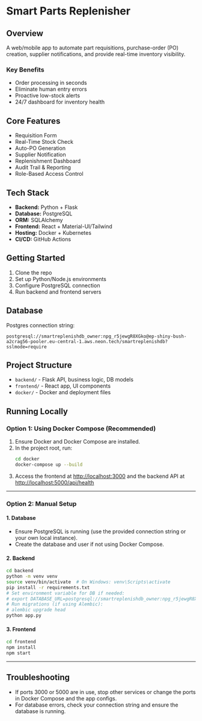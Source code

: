 # Smart Parts Replenisher

## Overview
A web/mobile app to automate part requisitions, purchase-order (PO) creation, supplier notifications, and provide real-time inventory visibility.

### Key Benefits
- Order processing in seconds
- Eliminate human entry errors
- Proactive low-stock alerts
- 24/7 dashboard for inventory health

## Core Features
- Requisition Form
- Real-Time Stock Check
- Auto-PO Generation
- Supplier Notification
- Replenishment Dashboard
- Audit Trail & Reporting
- Role-Based Access Control

## Tech Stack
- **Backend:** Python + Flask
- **Database:** PostgreSQL
- **ORM:** SQLAlchemy
- **Frontend:** React + Material-UI/Tailwind
- **Hosting:** Docker + Kubernetes
- **CI/CD:** GitHub Actions

## Getting Started
1. Clone the repo
2. Set up Python/Node.js environments
3. Configure PostgreSQL connection
4. Run backend and frontend servers

## Database
Postgres connection string:
```
postgresql://smartreplenishdb_owner:npg_r5jewgR8XGko@ep-shiny-bush-a2crag56-pooler.eu-central-1.aws.neon.tech/smartreplenishdb?sslmode=require
```

## Project Structure
- `backend/` - Flask API, business logic, DB models
- `frontend/` - React app, UI components
- `docker/` - Docker and deployment files 

## Running Locally

### Option 1: Using Docker Compose (Recommended)

1. Ensure Docker and Docker Compose are installed.
2. In the project root, run:
   ```sh
   cd docker
   docker-compose up --build
   ```
3. Access the frontend at [http://localhost:3000](http://localhost:3000)
   and the backend API at [http://localhost:5000/api/health](http://localhost:5000/api/health)

---

### Option 2: Manual Setup

#### 1. Database
- Ensure PostgreSQL is running (use the provided connection string or your own local instance).
- Create the database and user if not using Docker Compose.

#### 2. Backend
```sh
cd backend
python -m venv venv
source venv/bin/activate  # On Windows: venv\Scripts\activate
pip install -r requirements.txt
# Set environment variable for DB if needed:
# export DATABASE_URL=postgresql://smartreplenishdb_owner:npg_r5jewgR8XGko@localhost:5432/smartreplenishdb
# Run migrations (if using Alembic):
# alembic upgrade head
python app.py
```

#### 3. Frontend
```sh
cd frontend
npm install
npm start
```

---

## Troubleshooting
- If ports 3000 or 5000 are in use, stop other services or change the ports in Docker Compose and the app configs.
- For database errors, check your connection string and ensure the database is running. 